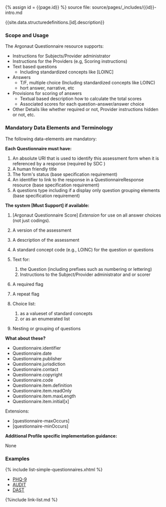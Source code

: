 {% assign id = {{page.id}} %}
source file: source/pages/\_includes/{{id}}-intro.md

{{site.data.structuredefinitions.[id].description}}

### Scope and Usage

The Argonaut Questionnaire resource supports:

- Instructions for Subjects/Provider administrator
- Instructions for the Providers (e.g, Scoring instructions)
- Text based questions
  - Including standardized concepts like [LOINC]
- Answers
  - T/F, multiple choice (Including standardized concepts like LOINC)
  - hort answer, narrative, etc
- Provisions for scoring of answers
  - Textual based description how to calculate the total scores
  - Associated scores for each question-answer/answer choice
- Other Details like whether required or not, Provider instructions hidden or not, etc.

### Mandatory Data Elements and Terminology

The following data-elements are mandatory:

**Each Questionnaire must have:**

1. An absolute URI that is used to identify this assessment form when it is referenced by a response (required by SDC )
1. A human friendly title
1. The form's status (base specification requirement)
1. An identifier to link to the response in a QuestionnaireResponse resource  (base specification requirement)
1. A questions type including if a display only  question grouping elements (base specification requirement)

**The system [Must Support] if available:**

1. [Argonaut Questionnaire Score] *Extension* for use on all answer choices (not just codings).

1. A version of the assessment
1. A description of the assessment
1. A standard concept code (e.g., LOINC) for the question or questions
1. Text for:
    1. the Question (including prefixes such as numbering or lettering)
    1. Instructions to the Subject/Provider administrator and or scorer
1. A required flag
1. A repeat flag
1. Choice list:
   1. as a valueset of standard concepts
   1. or as an enumerated list
1. Nesting or grouping of questions


**What about these?**

- Questionnaire.identifier
- Questionnaire.date
- Questionnaire.publisher
- Questionnaire.jurisdiction
- Questionnaire.contact
- Questionnaire.copyright
- Questionnaire.code
- Questionnaire.item.definition
- Questionnaire.item.readOnly
- Questionnaire.item.maxLength
- Questionnaire.item.initial[x]

Extensions:

- [questionnaire-maxOccurs]
- [questionnaire-minOccurs]


**Additional Profile specific implementation guidance:**

None

### Examples

{% include list-simple-questionnaires.xhtml %}

- [PHQ-9](Questionnaire-questionnaire-example-phq-9.html)
- [AUDIT](Questionnaire-questionnaire-example-audit.html)
- [DAST](Questionnaire-questionnaire-example-dast.html)

{%include link-list.md %}
